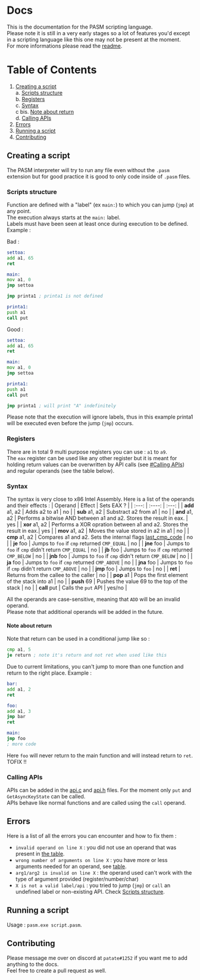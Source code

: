 # Docs 
This is the documentation for the PASM scripting language. <br>
Please note it is still in a very early stages so a lot of features you'd except in a scripting language like this one may not be present at the moment.<br>
For more informations please read the [readme](https://github.com/ALittlePatate/pasm).

# Table of Contents
1. [Creating a script](#creating-a-script)<br>
    a. [Scripts structure](#scripts-structure)<br>
    b. [Registers](#registers)<br>
    c. [Syntax](#syntax)<br>
    c bis. [Note about return](#note-about-return)<br>
    d. [Calling APIs](calling-apis)<br>
2. [Errors](#errors)<br>
3. [Running a script](#running-a-script)<br>
4. [Contributing](#contributing)<br>

## Creating a script
The PASM interpreter will try to run any file even without the `.pasm` extension but for good practice it is good to only code inside of `.pasm` files.

### Scripts structure
Function are defined with a "label" (ex `main:`) to which you can jump (`jmp`) at any point.<br>
The execution always starts at the `main:` label.<br>
Labels must have been seen at least once during execution to be defined. Example :<br>

Bad :
```asm
settoa:
add a1, 65
ret

main:
mov a1, 0
jmp settoa

jmp printa1 ; printa1 is not defined

printa1:
push a1
call put
```

Good :
```asm
settoa:
add a1, 65
ret

main:
mov a1, 0
jmp settoa

printa1:
push a1
call put

jmp printa1 ; will print "A" indefinitely
```

Please note that the execution will ignore labels, thus in this example printa1 will be executed even before the jump (`jmp`) occurs.

### Registers
There are in total 9 multi purpose registers you can use : `a1` to `a9`.<br>
The `eax` register can be used like any other register but it is meant for holding return values can be overwritten by API calls (see [#Calling APIs](#calling-apis)) and regular operands (see the table below).

### Syntax
The syntax is very close to x86 Intel Assembly. Here is a list of the operands and their effects :
| Operand          | Effect                | Sets EAX ?    |
| :---:            |   :----:              |   :---:       |
| **add** a1, a2   | Adds a2 to a1         | no            |
| **sub** a1, a2   | Substract a2 from a1  | no            |
| **and** a1, a2   | Performs a bitwise AND between a1 and a2. Stores the result in eax. | yes |
| **xor** a1, a2   | Performs a XOR opration between a1 and a2. Stores the result in eax.| yes |
| **mov** a1, a2   | Moves the value stored in a2 in a1 | no |
| **cmp** a1, a2   | Compares a1 and a2. Sets the internal flags [last_cmp_code](https://github.com/ALittlePatate/pasm/blob/main/src/instructions.h#L6) | no |
| **je** foo       | Jumps to `foo` if `cmp` returned `CMP_EQUAL`      | no |
| **jne** foo      | Jumps to `foo` if `cmp` didn't return `CMP_EQUAL` | no |
| **jb** foo       | Jumps to `foo` if `cmp` returned `CMP_BELOW`      | no |
| **jnb** foo      | Jumps to `foo` if `cmp` didn't return `CMP_BELOW` | no |
| **ja** foo       | Jumps to `foo` if `cmp` returned `CMP_ABOVE`      | no |
| **jna** foo      | Jumps to `foo` if `cmp` didn't return `CMP_ABOVE` | no |
| **jmp** foo      | Jumps to `foo`                                    | no |
| **ret**          | Returns from the callee to the caller             | no |
| **pop** a1       | Pops the first element of the stack into a1       | no |
| **push** 69      | Pushes the value 69 to the top of the stack       | no |
| **call** put     | Calls the `put` API                               | yes/no |

All the operands are case-sensitive, meaning that `ADD` will be an invalid operand.<br>
Please note that additional operands will be added in the future.

#### Note about return
Note that return can be used in a conditional jump like so :
```asm
cmp a1, 5
je return ; note it's return and not ret when used like this
```
Due to current limitations, you can't jump to more than one function and return to the right place. Example :
```asm
bar:
add a1, 2
ret

foo:
add a1, 3
jmp bar
ret

main:
jmp foo
; more code
```
Here `foo` will never return to the main function and will instead return to `ret`. TOFIX !!

### Calling APIs
APIs can be added in the [api.c](https://github.com/ALittlePatate/pasm/blob/main/src/api.c) and [api.h](https://github.com/ALittlePatate/pasm/blob/main/src/api.h) files.
For the moment only `put` and `GetAsyncKeyState` can be called.<br>
APIs behave like normal functions and are called using the `call` operand.

## Errors
Here is a list of all the errors you can encounter and how to fix them :

* `invalid operand on line X` : you did not use an operand that was present in [the table](#syntax).
* `wrong number of arguments on line X` : you have more or less arguments needed for an operand, see [table](#syntax).
* `arg1/arg2 is invalid on line X` : the operand used can't work with the type of argument provided (register/number/char)
* `X is not a valid label/api` : you tried to jump (`jmp`) or `call` an undefined label or non-existing API. Check [Scripts structure](scripts-structure).

## Running a script
Usage : `pasm.exe script.pasm`.

## Contributing
Please message me over on discord at `patate#1252` if you want me to add anything to the docs.<br>
Feel free to create a pull request as well.
